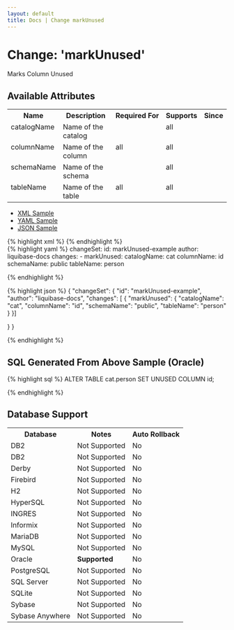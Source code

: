 ```yaml
---
layout: default
title: Docs | Change markUnused 
---
```


<!-- ====================================================== -->
<!-- GENERATED BY ChangeDocGenerator DO NOT MODIFY MANUALLY -->
<!-- ====================================================== -->

  <script>
  $(function() {
    $( "#changelog-tabs" ).tabs();
  });
</script>

# Change: 'markUnused'

Marks Column Unused

## Available Attributes ##

<table>
<tr><th>Name</th><th>Description</th><th>Required&nbsp;For</th><th>Supports</th><th>Since</th></tr>
<tr><td style='vertical-align: top'>catalogName</td><td style='vertical-align: top'>Name of the catalog</td><td style='vertical-align: top'></td><td style='vertical-align:top'>all</td><td style='vertical-align: top'></td></tr>
<tr><td style='vertical-align: top'>columnName</td><td style='vertical-align: top'>Name of the column</td><td style='vertical-align: top'>all</td><td style='vertical-align:top'>all</td><td style='vertical-align: top'></td></tr>
<tr><td style='vertical-align: top'>schemaName</td><td style='vertical-align: top'>Name of the schema</td><td style='vertical-align: top'></td><td style='vertical-align:top'>all</td><td style='vertical-align: top'></td></tr>
<tr><td style='vertical-align: top'>tableName</td><td style='vertical-align: top'>Name of the table</td><td style='vertical-align: top'>all</td><td style='vertical-align:top'>all</td><td style='vertical-align: top'></td></tr>
</table>

<div id='changelog-tabs'>
<ul>
    <li><a href="#tab-xml">XML Sample</a></li>
    <li><a href="#tab-yaml">YAML Sample</a></li>
    <li><a href="#tab-json">JSON Sample</a></li>
  </ul>
<div id='tab-xml'>
{% highlight xml %}
<changeSet author="liquibase-docs" id="markUnused-example">
    <pro:markUnused catalogName="cat"
            columnName="id"
            schemaName="public"
            tableName="person"/>
</changeSet>
{% endhighlight %}
</div>
<div id='tab-yaml'>
{% highlight yaml %}
changeSet:
  id: markUnused-example
  author: liquibase-docs
  changes:
  - markUnused:
      catalogName: cat
      columnName: id
      schemaName: public
      tableName: person

{% endhighlight %}
</div>
<div id='tab-json'>
{% highlight json %}
{
  "changeSet": {
    "id": "markUnused-example",
    "author": "liquibase-docs",
    "changes": [
      {
        "markUnused": {
          "catalogName": "cat",
          "columnName": "id",
          "schemaName": "public",
          "tableName": "person"
        }
      }]
    
  }
}

{% endhighlight %}
</div>
</div>


## SQL Generated From Above Sample (Oracle)

{% highlight sql %}
ALTER TABLE cat.person SET UNUSED COLUMN id;


{% endhighlight %}

## Database Support

<table style='border:1;'>
<tr><th>Database</th><th>Notes</th><th>Auto Rollback</th></tr>
<tr><td>DB2</td><td>Not Supported</td><td>No</td></tr>
<tr><td>DB2</td><td>Not Supported</td><td>No</td></tr>
<tr><td>Derby</td><td>Not Supported</td><td>No</td></tr>
<tr><td>Firebird</td><td>Not Supported</td><td>No</td></tr>
<tr><td>H2</td><td>Not Supported</td><td>No</td></tr>
<tr><td>HyperSQL</td><td>Not Supported</td><td>No</td></tr>
<tr><td>INGRES</td><td>Not Supported</td><td>No</td></tr>
<tr><td>Informix</td><td>Not Supported</td><td>No</td></tr>
<tr><td>MariaDB</td><td>Not Supported</td><td>No</td></tr>
<tr><td>MySQL</td><td>Not Supported</td><td>No</td></tr>
<tr><td>Oracle</td><td><b>Supported</b></td><td>No</td></tr>
<tr><td>PostgreSQL</td><td>Not Supported</td><td>No</td></tr>
<tr><td>SQL Server</td><td>Not Supported</td><td>No</td></tr>
<tr><td>SQLite</td><td>Not Supported</td><td>No</td></tr>
<tr><td>Sybase</td><td>Not Supported</td><td>No</td></tr>
<tr><td>Sybase Anywhere</td><td>Not Supported</td><td>No</td></tr>
</table>
